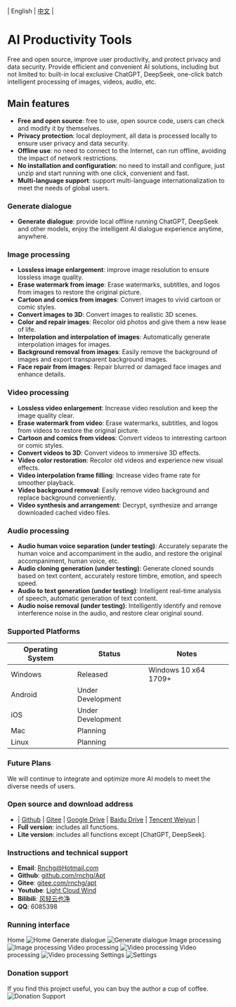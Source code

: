 | English | [中文](README.zh-CN.md) |

# AI Productivity Tools
Free and open source, improve user productivity, and protect privacy and data security. Provide efficient and convenient AI solutions, including but not limited to: built-in local exclusive ChatGPT, DeepSeek, one-click batch intelligent processing of images, videos, audio, etc.

## Main features
- **Free and open source**: free to use, open source code, users can check and modify it by themselves.
- **Privacy protection**: local deployment, all data is processed locally to ensure user privacy and data security.
- **Offline use**: no need to connect to the Internet, can run offline, avoiding the impact of network restrictions.
- **No installation and configuration**: no need to install and configure, just unzip and start running with one click, convenient and fast.
- **Multi-language support**: support multi-language internationalization to meet the needs of global users.

### Generate dialogue
- **Generate dialogue**: provide local offline running ChatGPT, DeepSeek and other models, enjoy the intelligent AI dialogue experience anytime, anywhere.

### Image processing
- **Lossless image enlargement**: improve image resolution to ensure lossless image quality.
- **Erase watermark from image**: Erase watermarks, subtitles, and logos from images to restore the original picture.
- **Cartoon and comics from images**: Convert images to vivid cartoon or comic styles.
- **Convert images to 3D**: Convert images to realistic 3D scenes.
- **Color and repair images**: Recolor old photos and give them a new lease of life.
- **Interpolation and interpolation of images**: Automatically generate interpolation images for images.
- **Background removal from images**: Easily remove the background of images and export transparent background images.
- **Face repair from images**: Repair blurred or damaged face images and enhance details.

### Video processing
- **Lossless video enlargement**: Increase video resolution and keep the image quality clear.
- **Erase watermark from video**: Erase watermarks, subtitles, and logos from videos to restore the original picture.
- **Cartoon and comics from videos**: Convert videos to interesting cartoon or comic styles.
- **Convert videos to 3D**: Convert videos to immersive 3D effects.
- **Video color restoration**: Recolor old videos and experience new visual effects.
- **Video interpolation frame filling**: Increase video frame rate for smoother playback.
- **Video background removal**: Easily remove video background and replace background conveniently.
- **Video synthesis and arrangement**: Decrypt, synthesize and arrange downloaded cached video files.

### Audio processing
- **Audio human voice separation (under testing)**: Accurately separate the human voice and accompaniment in the audio, and restore the original accompaniment, human voice, etc.
- **Audio cloning generation (under testing)**: Generate cloned sounds based on text content, accurately restore timbre, emotion, and speech speed.
- **Audio to text generation (under testing)**: Intelligent real-time analysis of speech, automatic generation of text content.
- **Audio noise removal (under testing)**: Intelligently identify and remove interference noise in the audio, and restore clear original sound.

### Supported Platforms
|Operating System|Status|Notes|
|---|---|---|
|Windows|Released|Windows 10 x64 1709+|
|Android|Under Development||
|iOS|Under Development||
|Mac|Planning||
|Linux|Planning||

### Future Plans
We will continue to integrate and optimize more AI models to meet the diverse needs of users.

### Open source and download address
- | [Github](https://github.com/rnchg/Apt/releases/latest) | [Gitee](https://gitee.com/rnchg/apt/releases/latest) | [Google Drive](https://drive.google.com/drive/folders/1o-SxxA2oAKjQkh-X83TN_zHjHIvOBe0V?usp=sharing) | [Baidu Drive](https://pan.baidu.com/s/1I_DwtX15492z6B6ZHDhJ-Q?pwd=1234) | [Tencent Weiyun](https://share.weiyun.com/vGiBjW8d) |
- **Full version**: includes all functions.
- **Lite version**: includes all functions except [ChatGPT, DeepSeek].

### Instructions and technical support
- **Email**: [Rnchg@Hotmail.com](mailto:Rnchg@Hotmail.com)
- **Github**: [github.com/rnchg/Apt](https://github.com/rnchg/Apt)
- **Gitee**: [gitee.com/rnchg/apt](https://gitee.com/rnchg/apt)
- **Youtube**: [Light Cloud Wind](https://www.youtube.com/channel/UCHKH3bLpd8giPyr6x5sKGfw)
- **Bilibili**: [风轻云也净](https://space.bilibili.com/478375442)
- **QQ**: 6085398

### Running interface
Home
![Home](.assets/en-US/dashboard.png)
Generate dialogue
![Generate dialogue](.assets/en-US/gen_chat.png)
Image processing
![Image processing](.assets/en-US/image_auto_wipe.png)
Video processing
![Video processing](.assets/en-US/video_cartoon_comic.png)
Video processing
![Video processing](.assets/en-US/video_super_resolution.png)
Settings
![Settings](.assets/en-US/settings.png)

### Donation support
If you find this project useful, you can buy the author a cup of coffee.
![Donation Support](.assets/donate.png)